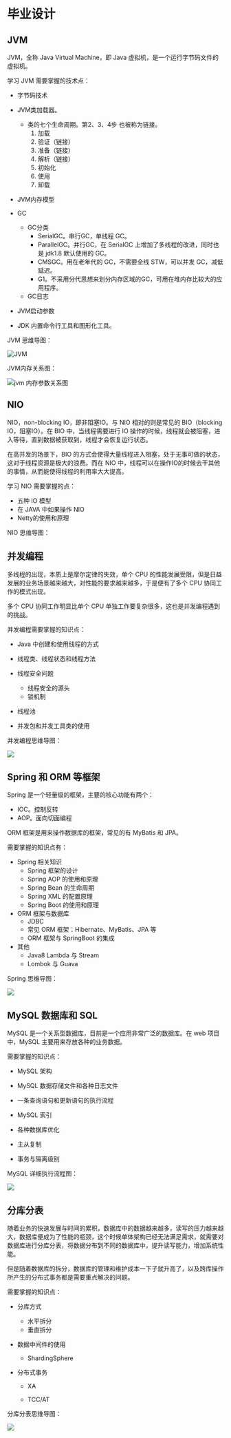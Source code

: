 # 毕业设计



## JVM

JVM，全称 Java Virtual Machine，即 Java 虚拟机，是一个运行字节码文件的虚拟机。

学习 JVM 需要掌握的技术点：

- 字节码技术

- JVM类加载器。

  - 类的七个生命周期。第2、3、4步 也被称为链接。
    1. 加载
    2. 验证（链接）
    3. 准备（链接）
    4. 解析（链接）
    5. 初始化
    6. 使用
    7. 卸载

- JVM内存模型

- GC

  - GC分类
    - SerialGC。串行GC，单线程 GC。
    - ParallelGC。并行GC，在 SerialGC 上增加了多线程的改进，同时也是 jdk1.8 默认使用的 GC。
    - CMSGC。用在老年代的 GC，不需要全线 STW，可以并发 GC，减低延迟。
    - G1。不采用分代思想来划分内存区域的GC，可用在堆内存比较大的应用程序。
  - GC日志

- JVM启动参数

- JDK 内置命令行工具和图形化工具。

  

JVM 思维导图：

![JVM](https://raw.githubusercontent.com/junyulin/jike-assignments/main/img/JVM.png)



JVM内存关系图：

![jvm 内存参数关系图](https://raw.githubusercontent.com/junyulin/jike-assignments/main/img/jvm%20%E5%86%85%E5%AD%98%E5%8F%82%E6%95%B0%E5%85%B3%E7%B3%BB%E5%9B%BE.png)



## NIO

NIO，non-blocking IO，即非阻塞IO。与 NIO 相对的则是常见的 BIO（blocking IO，阻塞IO）。在 BIO 中，当线程需要进行 IO 操作的时候，线程就会被阻塞，进入等待，直到数据被获取到，线程才会恢复运行状态。

在高并发的场景下，BIO 的方式会使得大量线程进入阻塞，处于无事可做的状态，这对于线程资源是极大的浪费。而在 NIO 中，线程可以在操作IO的时候去干其他的事情，从而能使得线程的利用率大大提高。

学习 NIO 需要掌握的点：

- 五种 IO 模型
- 在 JAVA 中如果操作 NIO
- Netty的使用和原理



NIO 思维导图：



## 并发编程

多线程的出现，本质上是摩尔定律的失效，单个 CPU 的性能发展受限，但是日益发展的业务场景越来越大，对性能的要求越来越多，于是便有了多个 CPU 协同工作的模式出现。

多个 CPU 协同工作明显比单个 CPU 单独工作要复杂很多，这也是并发编程遇到的挑战。

并发编程需要掌握的知识点：

- Java 中创建和使用线程的方式

- 线程类、线程状态和线程方法

- 线程安全问题

  - 线程安全的源头
  - 锁机制

- 线程池

- 并发包和并发工具类的使用

  

并发编程思维导图：

![](F:\jike-java\jike-assignments\img\多线程.png)



## Spring 和 ORM 等框架

Spring 是一个轻量级的框架，主要的核心功能有两个：

- IOC。控制反转
- AOP。面向切面编程

ORM 框架是用来操作数据库的框架，常见的有 MyBatis 和 JPA。

需要掌握的知识点有：

- Spring 相关知识
  - Spring 框架的设计
  - Spring AOP 的使用和原理
  - Spring Bean 的生命周期
  - Spring XML 的配置原理
  - Spring Boot 的使用和原理
- ORM 框架与数据库
  - JDBC
  - 常见 ORM 框架：Hibernate、MyBatis、JPA 等
  - ORM 框架与 SpringBoot 的集成
- 其他
  - Java8 Lambda 与 Stream
  - Lombok 与 Guava

Spring 思维导图：

![](F:\jike-java\jike-assignments\img\Spring.png)



## MySQL 数据库和 SQL

MySQL 是一个关系型数据库，目前是一个应用非常广泛的数据库。在 web 项目中，MySQL 主要用来存放各种的业务数据。

需要掌握的知识点：

- MySQL 架构

- MySQL 数据存储文件和各种日志文件

- 一条查询语句和更新语句的执行流程

- MySQL 索引

- 各种数据库优化

- 主从复制

- 事务与隔离级别

  

MySQL 详细执行流程图：

![](F:\jike-java\jike-assignments\img\1066538-20201016015745814-1815633939.png)



## 分库分表

随着业务的快速发展与时间的累积，数据库中的数据越来越多，读写的压力越来越大，数据库便成为了性能的瓶颈，这个时候单体架构已经无法满足需求，就需要对数据库进行分库分表，将数据分布到不同的数据库中，提升读写能力，增加系统性能。

但是随着数据库的拆分，数据库的管理和维护成本一下子就升高了，以及跨库操作所产生的分布式事务都是需要重点解决的问题。

需要掌握的知识点：

- 分库方式

  - 水平拆分
  - 垂直拆分

- 数据中间件的使用

  - ShardingSphere

- 分布式事务

  - XA

  - TCC/AT

    

分库分表思维导图：

![](F:\jike-java\jike-assignments\img\分库分表.png)